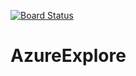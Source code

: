 [![Board Status](https://dev.azure.com/akashaman01/a15f5f8f-f708-4292-86fe-8e495b4608f9/5b91df87-6927-480e-8b1b-225cceac4a53/_apis/work/boardbadge/5b2ab782-c7af-4014-9bf0-4f41347e413e)](https://dev.azure.com/akashaman01/a15f5f8f-f708-4292-86fe-8e495b4608f9/_boards/board/t/5b91df87-6927-480e-8b1b-225cceac4a53/Microsoft.RequirementCategory)
# AzureExplore